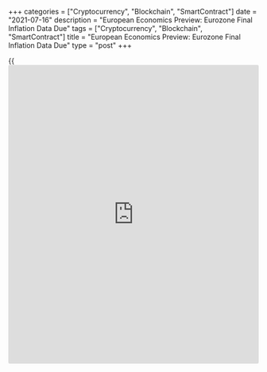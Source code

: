 +++
categories = ["Cryptocurrency", "Blockchain", "SmartContract"]
date = "2021-07-16"
description = "European Economics Preview: Eurozone Final Inflation Data Due"
tags = ["Cryptocurrency", "Blockchain", "SmartContract"]
title = "European Economics Preview: Eurozone Final Inflation Data Due"
type = "post"
+++

{{<iframe id="large-banner" src="https://www.bounty.group/#slide=5.0" width="100%" height="600" scrolling="no" style="border: 0px solid rgb(216, 221, 230); border-radius: 3px;">}}

Final consumer prices and foreign trade figures from the euro area are
due on Friday, headlining a light day for the European economic [news](https://www.letsplayfx.com/blog/forex-news-website/).

At 2.00 am ET, the European Automobile Manufacturers' Association is set
to release new car registrations data for June.

At 3.00 am ET, harmonized consumer price figures are due from Austria
and Slovakia.

At 4.00 am ET, Italy's Istat publishes external trade data for May.

At 5.00 am ET, Eurostat is scheduled to issue euro area final consumer
prices and foreign trade figures. According to flash estimate, inflation
eased to 1.9 percent in June from 2 percent in the previous month.

For comments and feedback [contact](https://www.playgroundfx.com/contact/): editorial@rtt[news](https://www.letsplayfx.com/blog/forex-news-website/).com

[Economic News][1]

 **What parts of the world are seeing the best (and worst) economic
performances lately? Click[here][2] to check out our [Econ Scorecard][2]
and find out! See up-to-the-moment [ranking](https://www.playgroundfx.com/blog/crypto-exchange-ranking/)s for the best and worst
performers in [GDP][3], [unemployment rate][4], [inflation][5] and much
more.**

   1. www.rtt[news](https://www.letsplayfx.com/blog/forex-news-website/).com/Content/EconomicNews.aspx
   2. www.rtt[news](https://www.letsplayfx.com/blog/forex-news-website/).com/economic-scorecard/world-rank/industrial-production/highest-performance.aspx
   3. www.rtt[news](https://www.letsplayfx.com/blog/forex-news-website/).com/economic-scorecard/world-rank/GDP/highest-performance.aspx
   4. www.rtt[news](https://www.letsplayfx.com/blog/forex-news-website/).com/economic-scorecard/world-rank/unemployment-rate/lowest-performance.aspx
   5. www.rtt[news](https://www.letsplayfx.com/blog/forex-news-website/).com/economic-scorecard/world-rank/CPI/highest-performance.aspx